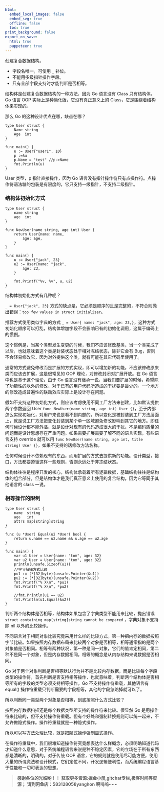 ```yaml
---
html:
  embed_local_images: false
  embed_svg: true
  offline: false
  toc: true
print_background: false
export_on_save:
  html: true
  puppeteer: true
---
```

创建复合数据结构。

  * 字段名唯一，可使用 `_` 补位。
  * 不能用多级指针操作字段。
  * 只有全部字段支持时才能判断是否相等。

结构体是创建复合数据结构的一种方法，因为 Go 语言没有 Class 只有结构体。Go 语言 OOP 实际上是种简化版，它没有真正意义上的
Class，它是围绕着结构体来实现的。

那么 Go 的这种设计优点在哪，缺点在哪？

    
    
    type User struct {
        Name string 
        Age  int
    }
    
    func main() {
        u := User{"user1", 10}
        p :=&u
        p.Name = "test" //p->Name
        fmt.Println(u)
    }
    

User 类型，p 指针直接操作，因为 Go 语言没有指针操作符只有点操作符。点操作符语法糖的包装是有限度的，它只支持一级指针，不支持二级指针。

### 结构体初始化方式

    
    
    type User struct {
        name string
        age  int
    }
    
    func NewUser(name string, age int) User {
        return User{name: name,
            age: age,
        }
    }
    
    func main() {
        u := User{"jack", 23}
        u2 := User{name: "jack",
            age: 23,
        }
    
        fmt.Printf("%v, %v", u, u2)
    }
    

结构体初始化方式有几种呢？

`_ = User{"jack", 23}` 方式的缺点是，它必须是顺序的且是完整的，不符合则抛出错误：`too few values in struct
initializer`。

推荐方式使用类似字典的方式 `_ = User{ name: "jack", age:
23,}`，这种方式初始化顺序可以打乱，结构体增加字段不会影响已有的初始化调用，这属于编码上的惯例。

这个惯例是，当某个类型发生变更的时候，我们不应该修改基类，当一个类完成了以后，也就意味着这个类是封装状态处于相对冻结状态，除非它会有
Bug，否则不会轻易修改它，因为对外提供这个类，就有可能在其它代码里使用了。

通常的方式避免修改而是扩展的方式实现，即可以增加新的功能，不应该修改原来类而应该去扩展，这是很常见的 OOP 理论，对修改封闭对扩展开放。在 Go
语言中也是基于这个理论，由于 Go
语言没有继承一说，当我们要扩展的时候，希望除了功能性的以外的修改，对于已有的用户代码所造成的干扰要是最少的。一个地方的修改造成普遍性的联动效应实际上是设计存在问题。

假如不支持这种初始化方式，则应该考虑使用不同工厂方法来创建，比如默认提供两个参数返回 User `func NewUser(name string, age
int) User
{}`，至于内部怎么实现初始化，对用户来说是看不到内部的，所以变化是被封装到工厂方法层面上，就是说工厂方法把变化封装到某个单一区域避免修改影响到其它的地方。即任何时候设计都不能外溢，就是设计对现有的代码造成很大的干扰，不是编码质量的问题而是设计思想存在严重问题。如果需要扩展需要了解不同的语言实现，有些语言支持
override 就可以用 `func NewUser(name string, age int, title string) User
{}`，如果不支持的话修改方法名称。

任何时候设计不依赖现有的东西，而用扩展的方式去提供新的功能。设计类型，接口，方法都要遵循这样一些规则，否则永远处于非冻结状态。

结构体往往是程序开发的核心，结构体承载着所有逻辑数据，基础结构往往是结构体的组合部分，但是结构体才是我们真正意义上使用的复合结构，因为它等同于其他语言的
class 一说。

### 相等操作的限制

    
    
    type User struct {
        name  string
        age   int
        attrs map[string]string
    }
    
    func (u *User) Equal(u2 *User) bool {
        return u.name == u2.name && u.age == u2.age
    }
    
    func main() {
        var u1 User = User{name: "tom", age: 32}
        var u2 User = User{name: "tom", age: 32}
        println(unsafe.Sizeof(u1))
        //字节扫描方式比较
        pu1 := (*[32]byte)(unsafe.Pointer(&u1))
        pu2 := (*[32]byte)(unsafe.Pointer(&u2))
        fmt.Printf("% X\n", *pu1)
        fmt.Printf("% X\n", *pu2)
    
        //fmt.Println(u1 == u2)
        fmt.Println(u1.Equal(&u2))
    }
    

判断两个结构体是否相等，结构体如果包含了字典类型不能用来比较，抛出错误 `struct containing map[string]string
cannot be compared` ，字典对象不支持除 nil 以外的比较操作。

不同语言对于相同对象比较究竟采用什么样的比较方式。第一种把内存的数据按照字节比较。如果按照内存数据布局来比较两个对象是否相等，相等通常指的是两个对象值是否相同。相等有两种状况，第一种是同一对象，它们的值肯定相同，第二种不是同一个对象，但是内存数据相同。相等的概念是从内存结构来说数据是否相同。

Go
对于两个对象判断是否相等默认行为并不是比较内存数据，而是比较每个字段类型的操作符，首先判断是否支持相等操作，也就意味着，判断两个结构体是否相等所有的字段的类型必须支持相等操作。Go
不支持操作符重载，其他语言有 equal() 操作符重载只判断需要的字段相等，其他的字段忽略掉就可以了。

所以判断同一类型两个对象是否相等，到底按照什么方式比较？

按照内存数据扫描还是每个数据类型所支持的操作符来比较。很显然 Go
是用操作符来比较的，但不支持操作符重载。但有个好处和强制转换规则可以统一起来，不允许做隐式操作。操作符重载就是一种隐式操作。

所以可以写方法处理比较，就是把隐式操作强制显式操作。

在操作符重载中，我们很难知道操作符究竟想表达什么样概念，必须明确知道代码才知道什么意思，对于系统编程语言来说是种不稳定因素，它的立场在于所有东西都是清晰的，明确的。对于传统
OOP 语言，它的规则就是使用尽可能方便，使用大量的所谓魔法和设计模式，它们定位不同，开发逻辑便利性，而系统编程语言基于性能和一切可表达的思想。

> **感谢各位的光临哟！！**
> **获取更多资源:掘金小册,gitchat专栏,极客时间等资源；**
> **请到闲鱼店：583128058yanghon**
> **啊呜呜~~~**